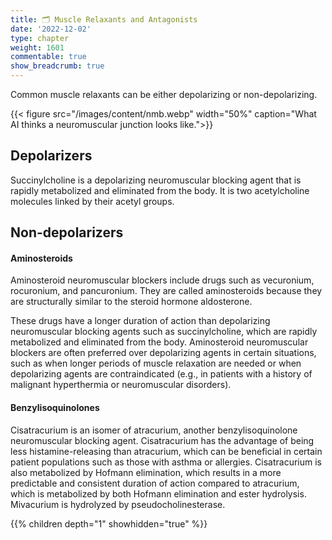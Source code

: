 ```yaml
---
title: 🗂 Muscle Relaxants and Antagonists
date: '2022-12-02'
type: chapter
weight: 1601
commentable: true
show_breadcrumb: true
---
```


Common muscle relaxants can be either depolarizing or non-depolarizing.

{{< figure src="/images/content/nmb.webp" width="50%" caption="What AI thinks a neuromuscular junction looks like.">}}


## Depolarizers

Succinylcholine is a depolarizing neuromuscular blocking agent that is rapidly metabolized and eliminated from the body.  It is two acetylcholine molecules linked by their acetyl groups.

## Non-depolarizers

#### Aminosteroids
Aminosteroid neuromuscular blockers include drugs such as vecuronium, rocuronium, and pancuronium. They are called aminosteroids because they are structurally similar to the steroid hormone aldosterone.

These drugs have a longer duration of action than depolarizing neuromuscular blocking agents such as succinylcholine, which are rapidly metabolized and eliminated from the body. Aminosteroid neuromuscular blockers are often preferred over depolarizing agents in certain situations, such as when longer periods of muscle relaxation are needed or when depolarizing agents are contraindicated (e.g., in patients with a history of malignant hyperthermia or neuromuscular disorders).

#### Benzylisoquinolones
Cisatracurium is an isomer of atracurium, another benzylisoquinolone neuromuscular blocking agent. Cisatracurium has the advantage of being less histamine-releasing than atracurium, which can be beneficial in certain patient populations such as those with asthma or allergies. Cisatracurium is also metabolized by Hofmann elimination, which results in a more predictable and consistent duration of action compared to atracurium, which is metabolized by both Hofmann elimination and ester hydrolysis.  Mivacurium is hydrolyzed by pseudocholinesterase.

{{% children depth="1" showhidden="true" %}}
